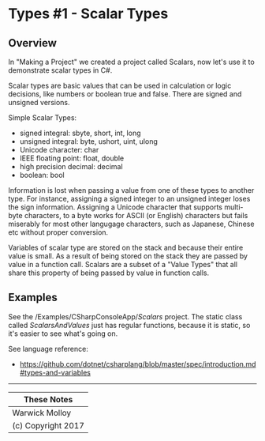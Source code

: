 # Types #1 - Scalar Types
## Overview
In "Making a Project" we created a project called Scalars, now
let's use it to demonstrate scalar types in C#.

Scalar types are basic values that can be used in calculation or logic decisions, like numbers or boolean true and false.  There are signed and 
unsigned versions.

Simple Scalar Types:
- signed integral: sbyte, short, int, long
- unsigned integral: byte, ushort, uint, ulong
- Unicode character: char
- IEEE floating point: float, double
- high precision decimal: decimal
- boolean: bool

Information is lost when passing a value from one of these types to another
 type. For instance, assigning a signed integer to an unsigned integer loses the sign information. Assigning a Unicode character that supports multi-byte
 characters, to a byte works for ASCII (or English) characters but fails
 miserably for most other langugage characters, such as Japanese, Chinese etc
 without proper conversion.

Variables of scalar type are stored on the stack and because their entire value
is small. As a result of being stored on the stack they are
passed by value in a function call. Scalars are a subset of a "Value Types"
that all share this property of being passed by value in function calls.

## Examples
See the /Examples/CSharpConsoleApp/*Scalars* project.
The static class called *ScalarsAndValues* just has regular functions,
because it is static, so it's easier to see what's going on.



See language reference:
- https://github.com/dotnet/csharplang/blob/master/spec/introduction.md#types-and-variables


----
| These Notes         |
|---------------------|
| Warwick Molloy      |
| (c) Copyright 2017  |